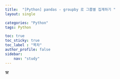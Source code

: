```yaml
---
title:  "[Python] pandas - groupby 로 그룹별 집계하기 "
layout: single

categories: "Python"
tags: Python

toc: true
toc_sticky: true
toc_label : "목차"
author_profile: false
sidebar:
    nav: "study"
---
```


⚒️